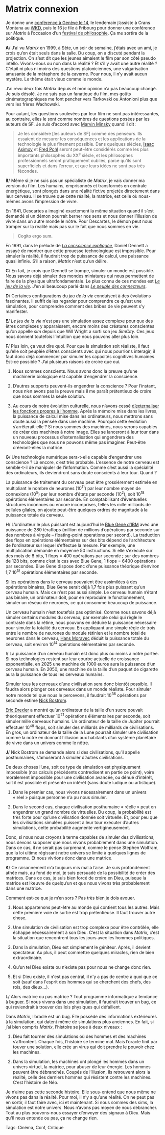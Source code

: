 # Matrix connexion

Je donne une [conférence à Genève le 14](http://blog.tcrouzet.com/2006/09/08/manager-par-la-connexion/), le lendemain j’assiste à Crans Montana au [WKD](http://www.wkdialogue.org/), puis le 16 je file à Fribourg pour donner une conférence sur *Matrix* à l’occasion d’un [festival de philosophie](http://www.festivalphilosophie.info/). Ça me sortira de la politique.<span id="more-217"></span>

**A**/ J’ai vu *Matrix* en 1999, à Sète, un soir de semaine, j’étais avec un ami, je crois qu’on était seuls dans la salle. Du coup, on a discuté pendant la projection. On s’est dit que les jeunes aimaient le film par son côté pseudo intello. Vivons-nous ou non dans la réalité ? Et s’il y avait une autre réalité ? C’était ni plus ni moins des questions platoniciennes, une vulgarisation amusante de la métaphore de la caverne. Pour nous, il n’y avait aucun mystère. Le thème était vieux comme le monde.

J’ai revu deux fois *Matrix* depuis et mon opinion n’a pas beaucoup changé. Je suis désolé. Je ne suis pas un fanatique du film, mes goûts cinématographiques me font pencher vers Tarkovski ou Antonioni plus que vers les frères Wachowski.

Pour autant, les questions soulevées par leur film ne sont pas intéressantes, au contraire, elles le sont comme nombres de questions posées par les auteurs de SF. Je suis d’accord avec [Marvin Minsky](http://web.media.mit.edu/~minsky/) quand il dit :

> Je les considère \[les auteurs de SF\] comme des penseurs. Ils essaient de mesurer les conséquences et les applications de la technologie le plus finement possible. Dans quelques siècles, [Isaac Asimov](http://fr.wikipedia.org/wiki/Isaac_Asimov) et [Fred Pohl](http://en.wikipedia.org/wiki/Frederik_Pohl) seront peut-être considérés comme les plus importants philosophes du XX<sup>e</sup> siècle, et les philosophes professionnels seront pratiquement oubliés, parce qu’ils sont superficiels et dans l’erreur, et que leurs idées ne sont pas très fécondes.

**B**/ Même si je ne suis pas un spécialiste de *Matrix*, je vais donner ma version du film. Les humains, emprisonnés et transformés en centrale énergétique, sont plongés dans une réalité fictive projetée directement dans leur cerveau. Il se trouve que cette réalité, la matrice, est celle où nous-mêmes avons l’impression de vivre.

En 1641, Descartes a imaginé exactement la même situation quand il s’est demandé si un démon pourrait berner nos sens et nous donner l’illusion de vivre dans un autre monde le nôtre. Pour Descartes, le démon peut nous tromper sur la réalité mais pas sur le fait que nous sommes en vie.

> Cogito ergo sum.

En 1991, dans le prélude de [*La conscience expliquée*](http://www.amazon.fr/conscience-expliqu%e9e-Daniel-Dennett/dp/2738102166/sr=8-2/qid=1157653820/ref=sr_1_2/402-5334915-1934535?ie=UTF8&s=gateway), Daniel Dennett a essayé de montrer que cette prouesse technologique est impossible. Pour simuler la réalité, il faudrait trop de puissance de calcul, une puissance quasi infinie. S’il a raison, *Matrix* n’est qu’un délire.

**C**/ En fait, je crois que Dennett se trompe, simuler un monde est possible. Nous savons déjà simuler des mondes miniatures qui nous permettent de faire de la physique ultrafondamentale. Le plus connu de ces mondes est [*Le jeu de la vie*](http://users.skynet.be/NightGem/programs/cwlife/). J’en ai beaucoup parlé dans [*Le peuple des connecteurs*](http://www.tcrouzet.com/connecteurs/).

**D**/ Certaines configurations du *jeu de la vie* conduisent à des évolutions fascinantes. Il suffit de les regarder pour comprendre ce qu’est une simulation, pour comprendre comment des bribes de vie peuvent s’y manifester.

**E**/ *Le jeu de la vie* n’est pas une simulation assez complexe pour que des êtres complexes y apparaissent, encore moins des créatures conscientes qu’on appelle *sim* depuis que Will Wright a sorti son jeu *SimCity*. Ces jeux nous donnent toutefois l’intuition que nous pouvons aller plus loin.

**F**/ Plus loin, ça veut dire quoi. Pour que la simulation soit réaliste, il faut qu’elle soit peuplée d’êtres conscients avec qui nous pourrions interagir, il faut donc déjà commencer par simuler les capacités cognitives humaines. Est-ce possible ? J’ai plusieurs raisons de croire que oui.

1. Nous sommes conscients. Nous avons donc la preuve qu’une machinerie biologique est capable d’engendrer la conscience.

2. D’autres supports peuvent-ils engendrer la conscience ? Pour l’instant, nous n’en avons pas la preuve mais il me paraît prétentieux de croire que nous sommes la seule solution.

3. Au cours de notre évolution culturelle, nous n’avons cessé [d’externaliser les fonctions propres à l’homme](http://blog.tcrouzet.com/2006/09/06/reseau-ou-espace/). Après la mémoire mise dans les livres, la puissance de calcul mise dans les ordinateurs, nous mettrons sans doute aussi la pensée dans une machine. Pourquoi cette évolution s’arrêterait-elle ? Si nous sommes des machines, nous serons capables de créer des machines à notre image. Elles se lanceront à leur tour dans un nouveau processus d’externalisation qui engendrera des technologies que nous ne pouvons même pas imaginer. Peut-être créeront-elles la matrice.

**G**/ Une technologie numérique sera-t-elle capable d’engendrer une conscience ? Là encore, c’est très probable. L’essence de notre cerveau est semble-t-il de manipuler de l’information. Comme c’est aussi la spécialité des ordinateurs, ils deviendront sans doute conscients à leur tour. Quand ?

La puissance de traitement du cerveau peut être grossièrement estimée en multipliant le nombre de neurones (10<sup>11</sup>) par leur nombre moyen de connexions (10<sup>5</sup>) par leur nombre d’états par seconde (10<sup>2</sup>), soit 10<sup>18</sup> opérations élémentaires par seconde. En comptabilisant d’éventuelles structures inconnues ou encore incomprises, telles les mille milliards de cellules gliales, on ajoute peut-être quelques ordres de magnitude à la puissance totale du cerveau. 

**H**/ L’ordinateur le plus puissant est aujourd’hui le [Blue Gene d’IBM](http://top500.org/) avec une puissance de 280 téraflops (million de millions d’opérations par seconde sur des nombres à virgule – floating-point operations per second). La traduction des flops en opérations élémentaires sur des bits dépend de l’architecture de l’ordinateur sur lequel s’effectue la mesure. Par exemple, une multiplication demande en moyenne 50 instructions. Si elle s’exécute sur des mots de 8 bits, 1 flops = 400 opérations par seconde ; sur des nombres de 128 bits, comme c’est le cas avec Blue Gene, 1 flops = 6400 opérations par secondes. Blue Gene dispose donc d’une puissance théorique d’environ 1,7 10<sup>18</sup> opérations élémentaires par seconde.

Si les opérations dans le cerveau pouvaient être assimilées à des opérations binaires, Blue Gene serait déjà 1,7 fois plus puissant qu’un cerveau humain. Mais ce n’est pas aussi simple. Le cerveau humain n’étant pas binaire, un ordinateur doit, pour en reproduire le fonctionnement, simuler un réseau de neurones, ce qui consomme beaucoup de puissance.

Un cerveau humain n’est toutefois pas optimisé. Comme nous savons déjà simuler certains modules du cerveau, par exemple celui qui règle le contraste dans la rétine, nous pouvons en déduire la puissance nécessaire pour simuler la totalité du cerveau. En appliquant une simple règle de trois entre le nombre de neurones du module rétinien et le nombre total de neurones dans le cerveau, [Hans Moravec](http://www.frc.ri.cmu.edu/~hpm/) déduit la puissance totale du cerveau, soit environ 10<sup>14</sup> opérations élémentaires par seconde.

**I**/ La puissance d’un cerveau humain est donc plus ou moins à notre portée. Si nos technologies restent sur leur courbe actuelle de croissance exponentielle, en 2025 une machine de 1000 euros aura la puissance d’un cerveau humain. En 2050, une machine de la taille d’un paquet de cigarette aura la puissance de tous les cerveaux humains.

Simuler tous les cerveaux d’une civilisation sera donc bientôt possible. Il faudra alors plonger ces cerveaux dans un monde réaliste. Pour simuler notre monde tel que nous le percevons, il faudrait 10<sup>36</sup> opérations par seconde estime [Nick Bostrom](http://www.nickbostrom.com/).

[Eric Drexler](http://en.wikipedia.org/wiki/K._Eric_Drexler) a montré qu’un ordinateur de la taille d’un sucre pouvait théoriquement effectuer 10<sup>21</sup> opérations élémentaires par seconde, soit simuler mille cerveaux humains. Un ordinateur de la taille de Jupiter pourrait effectuer 10<sup>49</sup> flops, soit simuler des milliards de milliards de civilisations. En gros, un ordinateur de la taille de la Lune pourrait simuler une civilisation comme la notre en donnant l’illusion aux habitants d’un système planétaire de vivre dans un univers comme le nôtre.

**J**/ Nick Bostrom se demande alors si des civilisations, qu’il appelle posthumaines, s’amuseront à simuler d’autres civilisations.

De deux choses l’une, soit ce type de simulation est physiquement impossible (nos calculs précédents contredisent en partie ce point), voire moralement impossible pour une civilisation avancée, ou dénué d’intérêt, soit il est possible et présente un intérêt (sans doute ludique ou artistique).

1. Dans le premier cas, nous vivons nécessairement dans un univers « réel » puisque personne n’a pu nous simuler.

2. Dans le second cas, chaque civilisation posthumaine « réelle » peut en engendrer un grand nombre de virtuelles. Du coup, la probabilité est très forte pour qu’une civilisation donnée soit virtuelle. Et, pour peu que les civilisations simulées puissent à leur tour exécuter d’autres simulations, cette probabilité augmente vertigineusement.

Donc, si nous nous croyons à terme capables de simuler des civilisations, nous devons supposer que nous vivons probablement dans une simulation. Dans ce cas, il ne serait pas surprenant, comme le pense Stephen Wolfram, que la loi ultime régissant notre univers se limite à quelques lignes de programme. Et nous vivrions donc dans une matrice.

**K**/ Ce raisonnement m’a toujours mis mal à l’aise. Je suis profondément athée mais, au fond de moi, je suis persuadé de la possibilité de créer des matrices. Dans ce cas, je suis bien forcé de croire en Dieu, puisque la matrice est l’œuvre de quelqu’un et que nous vivons très probablement dans une matrice.

Comment est-ce que je m’en sors ? Pas très bien je dois avouer.

1. Nous appartenons peut-être au monde qui contient tous les autres. Mais cette première voie de sortie est trop prétentieuse. Il faut trouver autre chose.

2. Une simulation de civilisation est trop complexe pour être contrôlée, elle échappe nécessairement à son Dieu. C’est la situation dans *Matrix*, c’est la situation que rencontrent tous les jours avec les hommes politiques.

3. Dans la simulation, Dieu est simplement le géniteur. Après, il devient spectateur. Au plus, il peut commettre quelques miracles, rien de bien extraordinaire.

4. Qu’un tel Dieu existe ou n’existe pas pour nous ne change donc rien.

5. Et si Dieu existe, il n'est pas central, il n'y a pas de centre à quoi que ce soit (sauf dans l'esprit des hommes qui se cherchent des chefs, des rois, des dieux...).

**L**/ Alors matrice ou pas matrice ? Tout programme informatique a tendance à buguer. Si nous vivons dans une simulation, il faudrait trouver un bug, ce qui reviendrait à trouver des lois physiques qui défaillent.

Dans *Matrix*, l’oracle est un bug. Elle possède des informations extérieures à la simulation, qui datent même de simulations plus anciennes. En fait, si j’ai bien compris *Matrix*, l’histoire se joue à deux niveaux :

1. Dieu fait tourner des simulations où des hommes et des machines s’affrontent. Chaque fois, l’histoire se termine mal. Mais l’oracle finit par touver une solution, elle crée un virus qui doit prendre le pouvoir chez les machines.

2. Dans la simulation, les machines ont plongé les hommes dans un univers virtuel, la matrice, pour abuser de leur énergie. Les hommes peuvent être débranchés. Coupés de l’illusion, ils retrouvent alors la réalité, celle des derniers hommes qui résistent contre les machines. C’est l’histoire de Néo.

Je n’aime pas cette seconde histoire. Elle sous-entend que nous même ne vivons pas dans la réalité. Pour moi, il n’y a qu’une réalité. On ne peut pas en sortir, il faut faire avec, ici et maintenant. Si nous sommes des sims, la simulation est notre univers. Nous n’avons pas moyen de nous débrancher. Tout au plus pouvons-nous essayer d’envoyer des signaux à Dieu. Mais qu'il nous entende ou pas, ça ne change rien.

Tags: Cinéma, Conf, Critique